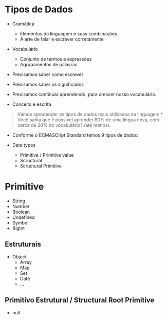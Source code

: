 # Tipos de Dados

* Gramática
    * Elementos da linguagem e suas combinações
    * A arte de falar e escrever corretamente

* Vocabulário
    * Conjunto de termos e expressões 
    * Agrupamentos de palavras

* Precisamos saber como escrever
* Precisamos saber os significados
* Precisamos continuar aprendendo, para crescer nosso vocabulário.

* Conceito e escrita

> Vamos apredender os tipos de dados mais utilizados na linguagem
    * Você sabia que é possível aprender 80% de uma lingua nova, com
    cerca de 20% do vocabulário? (até menos).

* Conforme o ECMASCript Standard temos 9 tipos de dados:

* Data types
    * Primitive / Primitive value
    * Scructural
    * Scructural Primitive

# Primitive 

* String 
* Number
* Boolean
* Undefined
* Symbol 
* BigInt

## Estruturais

* Object
    * Array
    * Map
    * Set
    * Date
    * ...

## Primitivo Estrutural / Structural Root Primitive

* null
